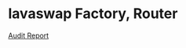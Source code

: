 # lavaswap Factory, Router

[Audit Report](https://github.com/Lava-Swap/audit-reports/blob/main/lavaswap%20factory%20swaprouter/Smart%20contract%20security%20audit%20report-LavaSwap.pdf)

